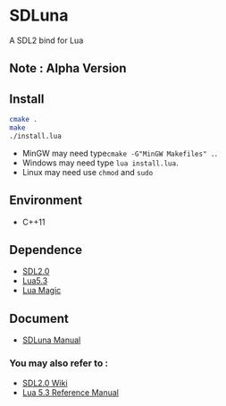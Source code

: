 # SDLuna
A SDL2 bind for Lua  

## Note : Alpha Version

## Install
```bash
cmake .
make
./install.lua
```
* MinGW may need type``cmake -G"MinGW Makefiles" .``.
* Windows may need type `lua install.lua`.
* Linux may need use ``chmod`` and ``sudo`` 

  
## Environment   
* C++11  
  
## Dependence  
* [SDL2.0](https://www.libsdl.org/)  
* [Lua5.3](http://www.lua.org/)  
* [Lua Magic](https://github.com/hubenchang0515/Lua-Magic)  

## Document
* [SDLuna Manual](doc)  

### You may also refer to :  
* [SDL2.0 Wiki](http://wiki.libsdl.org/APIByCategory)  
* [Lua 5.3 Reference Manual](http://www.lua.org/manual/5.3/)  

